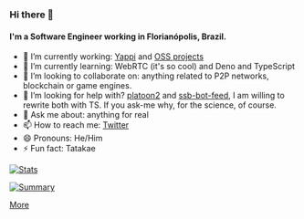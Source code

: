 ### Hi there 👋

<!--
**klarkc/klarkc** is a ✨ _special_ ✨ repository because its `README.md` (this file) appears on your GitHub profile.

Here are some ideas to get you started:

- 🔭 I’m currently working on ...
- 🌱 I’m currently learning ...
- 👯 I’m looking to collaborate on ...
- 🤔 I’m looking for help with ...
- 💬 Ask me about ...
- 📫 How to reach me: ...
- 😄 Pronouns: ...
- ⚡ Fun fact: ...
-->

#### I'm a Software Engineer working in Florianópolis, Brazil.

- 🔭 I’m currently working: [Yappi](https://yappi.io) and [OSS projects](https://github.com/klarkc?tab=repositories)
- 🌱 I’m currently learning: WebRTC (it's so cool) and Deno and TypeScript
- 👯 I’m looking to collaborate on: anything related to P2P networks, blockchain or game engines.
- 🤔 I’m looking for help with? [platoon2](https://github.com/klarkc/platoon2) and [ssb-bot-feed](https://github.com/klarkc/ssb-bot-feed/pull/18), I am willing to rewrite both with TS. If you ask-me why, for the science, of course.
- 💬 Ask me about: anything for real
- 📫 How to reach me: [Twitter](https://twitter.com/klarkc)
- 😄 Pronouns: He/Him
- ⚡ Fun fact: Tatakae

[![Stats](https://cr-skills-chart-widget.azurewebsites.net/api/api?username=klarkc&skills=CSS,HTML,JSON,JavaScript,PHP,Shell,Vue&show-other-skills=true&bg=transparent&style=--branding-text-color%3A%20rgba(80%2C%20176%2C%20186%2C%201)%3B)](https://profile.codersrank.io/user/klarkc/)

[![Summary](https://cr-ss-service.azurewebsites.net/api/ScreenShot?widget=summary&username=klarkc&style=--branding-text-color%3A%20rgba(80%2C%20176%2C%20186%2C%201)%3B)](https://profile.codersrank.io/user/klarkc/)

[More](https://profile.codersrank.io/user/klarkc/info)
